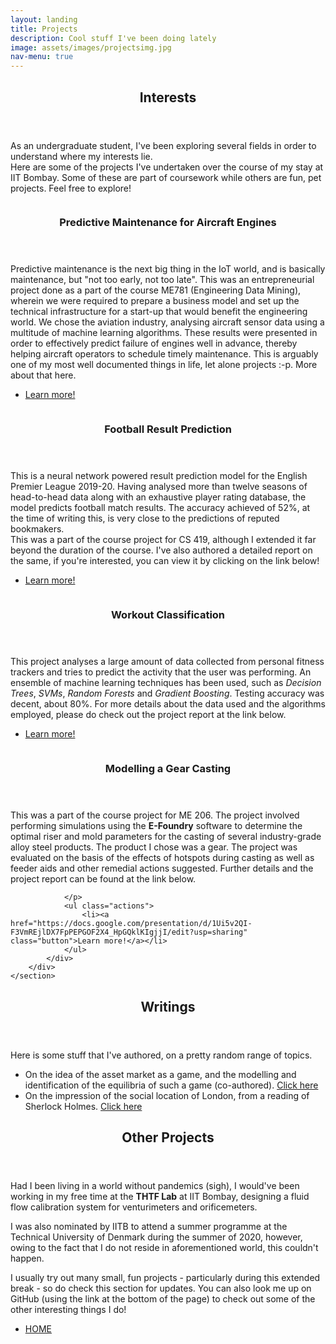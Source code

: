 ```yaml
---
layout: landing
title: Projects
description: Cool stuff I've been doing lately
image: assets/images/projectsimg.jpg
nav-menu: true
---
```


<!-- Main -->
<div id="main">

<!-- One -->
<section id="one">
	<div class="inner">
		<header class="major">
			<h2>Interests</h2>
		</header>
		<p>
			As an undergraduate student, I've been exploring several fields in order to understand where my interests lie.
			<br>
			Here are some of the projects I've undertaken over the course of my stay at IIT Bombay. Some of these are part of
			coursework while others are fun, pet projects. Feel free to explore!
		</p>
	</div>
</section>

<!-- Two -->
<section id="two" class="spotlights">
	<section>
		<a class="image">
			<img src="{% link assets/images/predmaint.png %}" alt="" data-position="top center" />
		</a>
		<div class="content">
			<div class="inner">
				<header class="major">
					<h3>Predictive Maintenance for Aircraft Engines</h3>
				</header>
				<p>
				Predictive maintenance is the next big thing in the IoT world, and is basically maintenance, but "not too early, not too late". This was an entrepreneurial project done as a part of the course ME781 (Engineering Data Mining), wherein we were required to prepare a business model and set up the technical infrastructure for a start-up that would benefit the engineering world. We chose the aviation industry, analysing aircraft sensor data using a multitude of machine learning algorithms. These results were presented in order to effectively predict failure of engines well in advance, thereby helping aircraft operators to schedule timely maintenance. This is arguably one of my most well documented things in life, let alone projects :-p. More about that here.
				</p>
				<ul class="actions">
					<li><a href="https://drive.google.com/drive/folders/1b9OfmHCzAXHENngXIFYH16BNdLs6jshG?usp=sharing" class="button">Learn more!</a></li>
				</ul>
			</div>
		</div>
	</section>
	<section>
		<a class="image">
			<img src="{% link assets/images/footballimage.jpg %}" alt="" data-position="center center" />
		</a>
		<div class="content">
			<div class="inner">
				<header class="major">
					<h3>Football Result Prediction</h3>
				</header>
				<p>
					This is a neural network powered result prediction model for the English Premier League 2019-20. Having analysed more than twelve seasons of head-to-head data along with an exhaustive player rating database, the model predicts football match results. The accuracy achieved of 52%, at the time of writing this, is very close to the predictions of reputed bookmakers. <br> This was a part of the course project for CS 419, although I extended it far beyond the duration of the course. I've also authored a detailed report on the same, if you're interested, you can view it by clicking on the link below!
				</p>
				<ul class="actions">
					<li><a href="Football_Predictions.pdf" class="button">Learn more!</a></li>
				</ul>
			</div>
		</div>
	</section>
	<section>
		<a class="image">
			<img src="{% link assets/images/activitytrack.jpg %}" alt="" data-position="top center" />
		</a>
		<div class="content">
			<div class="inner">
				<header class="major">
					<h3>Workout Classification</h3>
				</header>
				<p>
				This project analyses a large amount of data collected from personal fitness trackers and tries to predict the activity that the user was performing. An ensemble of machine learning techniques has been used, such as <em>Decision Trees</em>, <em>SVMs</em>, <em>Random Forests</em> and <em>Gradient Boosting</em>. Testing accuracy was decent, about 80%. For more details about the data used and the algorithms employed, please do check out the project report at the link below.
				</p>
				<ul class="actions">
					<li><a href="https://rpubs.com/adityaiyengar/599637" class="button">Learn more!</a></li>
				</ul>
			</div>
		</div>
	</section>
	<section>
		<a class="image">
			<img src="{% link assets/images/casting.jpg %}" alt="" data-position="25% 25%" />
		</a>
		<div class="content">
			<div class="inner">
				<header class="major">
					<h3>Modelling a Gear Casting</h3>
				</header>
				<p>This was a part of the course project for ME 206. The project involved performing simulations using the <b>E-Foundry</b> software to determine the optimal riser and mold parameters for the casting of several industry-grade alloy steel products. The product I chose was a gear. The project was evaluated on the basis of the effects of hotspots during casting as well as feeder aids and other remedial actions suggested. Further details and the project report can be found at the link below.
				
				</p>
				<ul class="actions">
					<li><a href="https://docs.google.com/presentation/d/1Ui5v2QI-F3VmREjlDX7FpPEPGOF2X4_HpGQklKIgjjI/edit?usp=sharing" class="button">Learn more!</a></li>
				</ul>
			</div>
		</div>
	</section>
</section>

<!-- Three -->
<section id="three">
	<div class="inner">
		<header class="major">
			<h2>Writings</h2>
		</header>
		<p>Here is some stuff that I've authored, on a pretty random range of topics.</p>
			<ul> 
				<li>On the idea of the asset market as a game, and the modelling and identification of the equilibria of such a game (co-authored). <a href="SC631_Project.pdf" >Click here</a></li>
				<li>On the impression of the social location of London, from a reading of Sherlock Holmes. <a href="HS_305_Assignment_2A.pdf">Click here</a></li></ul>
	</div>
</section>
				


<!-- Four -->
<section id="four">
	<div class="inner">
		<header class="major">
			<h2>Other Projects</h2>
		</header>
		<p>Had I been living in a world without pandemics (sigh), I would've been working in my free time at the <b>THTF Lab</b> at IIT Bombay, designing a fluid flow calibration system for venturimeters and orificemeters.</p>
		<p>I was also nominated by IITB to attend a summer programme at the Technical University of Denmark during the summer of 2020, however, owing to the fact that I do not reside in aforementioned world, this couldn't happen.</p>
		<p>I usually try out many small, fun projects - particularly during this extended break - so do check this section for updates. You can also look me up on GitHub (using the link at the bottom of the page) to check out some of the other interesting things I do!
		</p>
		<ul class="actions">
			<li><a href="index.html" class="button next">HOME</a></li>
		</ul>
	</div>
</section>

</div>
